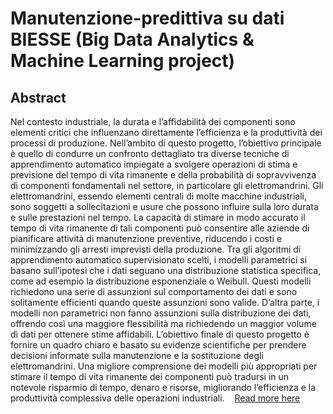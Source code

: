 # Manutenzione-predittiva su dati BIESSE (Big Data Analytics & Machine Learning project)
## Abstract
Nel contesto industriale, la durata e l’affidabilità dei componenti sono elementi
critici che influenzano direttamente l’efficienza e la produttività dei processi di
produzione. Nell’ambito di questo progetto, l’obiettivo principale è quello di condurre
un confronto dettagliato tra diverse tecniche di apprendimento automatico impiegate
a svolgere operazioni di stima e previsione del tempo di vita rimanente e della
probabilità di sopravvivenza di componenti fondamentali nel settore, in particolare
gli elettromandrini.
Gli elettromandrini, essendo elementi centrali di molte macchine industriali, sono
soggetti a sollecitazioni e usure che possono influire sulla loro durata e sulle prestazioni
nel tempo. La capacità di stimare in modo accurato il tempo di vita rimanente di
tali componenti può consentire alle aziende di pianificare attività di manutenzione
preventive, riducendo i costi e minimizzando gli arresti imprevisti della produzione.
Tra gli algoritmi di apprendimento automatico supervisionato scelti, i modelli
parametrici si basano sull’ipotesi che i dati seguano una distribuzione statistica
specifica, come ad esempio la distribuzione esponenziale o Weibull. Questi modelli
richiedono una serie di assunzioni sul comportamento dei dati e sono solitamente
efficienti quando queste assunzioni sono valide. D’altra parte, i modelli non parametrici non fanno assunzioni sulla distribuzione dei dati, offrendo così una maggiore
flessibilità ma richiedendo un maggior volume di dati per ottenere stime affidabili.
L’obiettivo finale di questo progetto è fornire un quadro chiaro e basato su evidenze
scientifiche per prendere decisioni informate sulla manutenzione e la sostituzione degli
elettromandrini. Una migliore comprensione dei modelli più appropriati per stimare
il tempo di vita rimanente dei componenti può tradursi in un notevole risparmio di
tempo, denaro e risorse, migliorando l’efficienza e la produttività complessiva delle
operazioni industriali.
&nbsp;&nbsp;
[Read more here](./Relazione-progetto.pdf)
